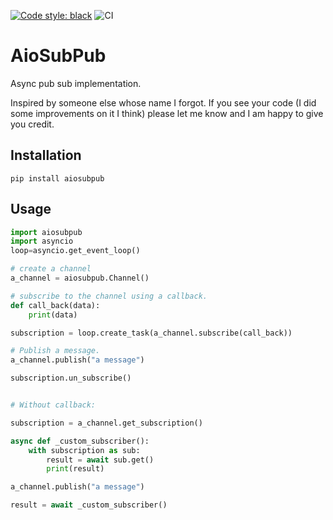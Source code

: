 [![Code style: black](https://img.shields.io/badge/code%20style-black-000000.svg)](https://github.com/psf/black)
![CI](https://github.com/sander76/mspyteams/workflows/CI/badge.svg)

# AioSubPub

Async pub sub implementation.

Inspired by someone else whose name I forgot. If you see your code (I did some improvements on it I think) please let me know and I am happy to give you credit.

## Installation

`pip install aiosubpub`

## Usage

```python
import aiosubpub
import asyncio
loop=asyncio.get_event_loop()

# create a channel
a_channel = aiosubpub.Channel()

# subscribe to the channel using a callback.
def call_back(data):
    print(data)

subscription = loop.create_task(a_channel.subscribe(call_back))

# Publish a message.
a_channel.publish("a message")

subscription.un_subscribe()


# Without callback:

subscription = a_channel.get_subscription()

async def _custom_subscriber():
    with subscription as sub:
        result = await sub.get()
        print(result)

a_channel.publish("a message")

result = await _custom_subscriber()
```